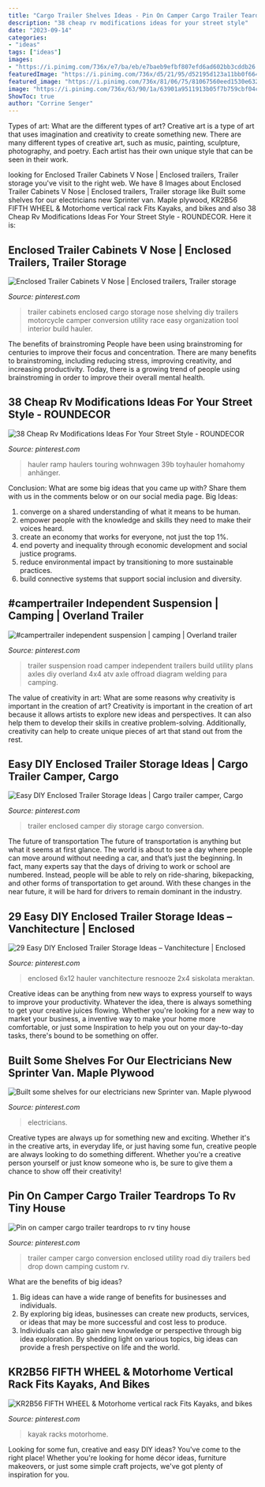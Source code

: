 ```yaml
---
title: "Cargo Trailer Shelves Ideas - Pin On Camper Cargo Trailer Teardrops To Rv Tiny House"
description: "38 cheap rv modifications ideas for your street style"
date: "2023-09-14"
categories:
- "ideas"
tags: ["ideas"]
images:
- "https://i.pinimg.com/736x/e7/ba/eb/e7baeb9efbf807efd6ad602bb3cddb26.jpg"
featuredImage: "https://i.pinimg.com/736x/d5/21/95/d52195d123a11bb0f66429865b0f57f5.jpg"
featured_image: "https://i.pinimg.com/736x/81/06/75/81067560eed1530e632a699397fd9749.jpg"
image: "https://i.pinimg.com/736x/63/90/1a/63901a9511913b05f7b759cbf04c5c61--enclosed-trailer-cabinets-v-nose-trailer-cabinets.jpg"
ShowToc: true
author: "Corrine Senger"
---
```



Types of art: What are the different types of art?
Creative art is a type of art that uses imagination and creativity to create something new. There are many different types of creative art, such as music, painting, sculpture, photography, and poetry. Each artist has their own unique style that can be seen in their work.

	

		
looking for Enclosed Trailer Cabinets V Nose | Enclosed trailers, Trailer storage you've visit to the right web. We have 8 Images about Enclosed Trailer Cabinets V Nose | Enclosed trailers, Trailer storage like Built some shelves for our electricians new Sprinter van. Maple plywood, KR2B56 FIFTH WHEEL &amp; Motorhome vertical rack Fits Kayaks, and bikes and also 38 Cheap Rv Modifications Ideas For Your Street Style - ROUNDECOR. Here it is:
		
    
## Enclosed Trailer Cabinets V Nose | Enclosed Trailers, Trailer Storage

<img loading=lazy src="https://i.pinimg.com/736x/63/90/1a/63901a9511913b05f7b759cbf04c5c61--enclosed-trailer-cabinets-v-nose-trailer-cabinets.jpg" onerror="this.onerror=null;this.src='https://tse1.mm.bing.net/th?id=OIP.wga6HrcSQcFU6HZtykxW6gHaJ5&amp;pid=15.1';" alt="Enclosed Trailer Cabinets V Nose | Enclosed trailers, Trailer storage">

_Source: pinterest.com_

>trailer cabinets enclosed cargo storage nose shelving diy trailers motorcycle camper conversion utility race easy organization tool interior build hauler. 

	

The benefits of brainstroming
People have been using brainstroming for centuries to improve their focus and concentration. There are many benefits to brainstroming, including reducing stress, improving creativity, and increasing productivity. Today, there is a growing trend of people using brainstroming in order to improve their overall mental health.

    
## 38 Cheap Rv Modifications Ideas For Your Street Style - ROUNDECOR

<img loading=lazy src="https://i.pinimg.com/736x/81/06/75/81067560eed1530e632a699397fd9749.jpg" onerror="this.onerror=null;this.src='https://tse2.mm.bing.net/th?id=OIP.9vpLawJQ9Gs005bPaZ2lYwHaFt&amp;pid=15.1';" alt="38 Cheap Rv Modifications Ideas For Your Street Style - ROUNDECOR">

_Source: pinterest.com_

>hauler ramp haulers touring wohnwagen 39b toyhauler homahomy anhänger. 

	

Conclusion: What are some big ideas that you came up with? Share them with us in the comments below or on our social media page.
Big Ideas:
1. converge on a shared understanding of what it means to be human. 
2. empower people with the knowledge and skills they need to make their voices heard. 
3. create an economy that works for everyone, not just the top 1%. 
4. end poverty and inequality through economic development and social justice programs. 
5. reduce environmental impact by transitioning to more sustainable practices. 
6. build connective systems that support social inclusion and diversity. 

    
## #campertrailer Independent Suspension | Camping | Overland Trailer

<img loading=lazy src="https://i.pinimg.com/736x/f4/90/5c/f4905c619e0a3754cd4ceb5b79f278ea--teardrop-camper-teardrop-trailer.jpg?b=t" onerror="this.onerror=null;this.src='https://tse3.mm.bing.net/th?id=OIP.89CCq705DMQ3xtyIzIlVeAHaFj&amp;pid=15.1';" alt="#campertrailer independent suspension | camping | Overland trailer">

_Source: pinterest.com_

>trailer suspension road camper independent trailers build utility plans axles diy overland 4x4 atv axle offroad diagram welding para camping. 

	

The value of creativity in art: What are some reasons why creativity is important in the creation of art?
Creativity is important in the creation of art because it allows artists to explore new ideas and perspectives. It can also help them to develop their skills in creative problem-solving. Additionally, creativity can help to create unique pieces of art that stand out from the rest.

    
## Easy DIY Enclosed Trailer Storage Ideas | Cargo Trailer Camper, Cargo

<img loading=lazy src="https://i.pinimg.com/736x/e7/ba/eb/e7baeb9efbf807efd6ad602bb3cddb26.jpg" onerror="this.onerror=null;this.src='https://tse1.mm.bing.net/th?id=OIP.28oJT0f9xuszgZNPRlNoEgHaJ3&amp;pid=15.1';" alt="Easy DIY Enclosed Trailer Storage Ideas | Cargo trailer camper, Cargo">

_Source: pinterest.com_

>trailer enclosed camper diy storage cargo conversion. 

	

The future of transportation
The future of transportation is anything but what it seems at first glance. The world is about to see a day where people can move around without needing a car, and that’s just the beginning. In fact, many experts say that the days of driving to work or school are numbered. Instead, people will be able to rely on ride-sharing, bikepacking, and other forms of transportation to get around. With these changes in the near future, it will be hard for drivers to remain dominant in the industry.

    
## 29 Easy DIY Enclosed Trailer Storage Ideas – Vanchitecture | Enclosed

<img loading=lazy src="https://i.pinimg.com/736x/d5/21/95/d52195d123a11bb0f66429865b0f57f5.jpg" onerror="this.onerror=null;this.src='https://tse4.mm.bing.net/th?id=OIP.EhQszeTDS3hAShitrrp0dAHaJ5&amp;pid=15.1';" alt="29 Easy DIY Enclosed Trailer Storage Ideas – Vanchitecture | Enclosed">

_Source: pinterest.com_

>enclosed 6x12 hauler vanchitecture resnooze 2x4 siskolata meraktan. 

	

Creative ideas can be anything from new ways to express yourself to ways to improve your productivity. Whatever the idea, there is always something to get your creative juices flowing. Whether you're looking for a new way to market your business, a inventive way to make your home more comfortable, or just some Inspiration to help you out on your day-to-day tasks, there's bound to be something on offer.

    
## Built Some Shelves For Our Electricians New Sprinter Van. Maple Plywood

<img loading=lazy src="https://i.pinimg.com/736x/63/eb/01/63eb01ffe9ab94904526857d039bddd5.jpg" onerror="this.onerror=null;this.src='https://tse3.mm.bing.net/th?id=OIP.wDMJ9QduB15Zqe5APuXzxAHaJ3&amp;pid=15.1';" alt="Built some shelves for our electricians new Sprinter van. Maple plywood">

_Source: pinterest.com_

>electricians. 

	

Creative types are always up for something new and exciting. Whether it's in the creative arts, in everyday life, or just having some fun, creative people are always looking to do something different. Whether you're a creative person yourself or just know someone who is, be sure to give them a chance to show off their creativity!

    
## Pin On Camper Cargo Trailer Teardrops To Rv Tiny House

<img loading=lazy src="https://i.pinimg.com/736x/09/92/36/09923610a802febd0a76d430d603695d.jpg" onerror="this.onerror=null;this.src='https://tse4.mm.bing.net/th?id=OIP.IGY2XwOChx1hDiiPln-BuQHaJ3&amp;pid=15.1';" alt="Pin on camper cargo trailer teardrops to rv tiny house">

_Source: pinterest.com_

>trailer camper cargo conversion enclosed utility road diy trailers bed drop down camping custom rv. 

	

What are the benefits of big ideas?
1. Big ideas can have a wide range of benefits for businesses and individuals. 
2. By exploring big ideas, businesses can create new products, services, or ideas that may be more successful and cost less to produce. 
3. Individuals can also gain new knowledge or perspective through big idea exploration. By shedding light on various topics, big ideas can provide a fresh perspective on life and the world.

    
## KR2B56 FIFTH WHEEL &amp; Motorhome Vertical Rack Fits Kayaks, And Bikes

<img loading=lazy src="https://i.pinimg.com/736x/c1/74/58/c17458255d134ca36ddeb2ffab19f717.jpg" onerror="this.onerror=null;this.src='https://tse1.mm.bing.net/th?id=OIP.6J3PoG8imXaZ0ZP8C5WWpQHaJ3&amp;pid=15.1';" alt="KR2B56 FIFTH WHEEL &amp; Motorhome vertical rack Fits Kayaks, and bikes">

_Source: pinterest.com_

>kayak racks motorhome. 

	

Looking for some fun, creative and easy DIY ideas? You've come to the right place! Whether you're looking for home décor ideas, furniture makeovers, or just some simple craft projects, we've got plenty of inspiration for you.

